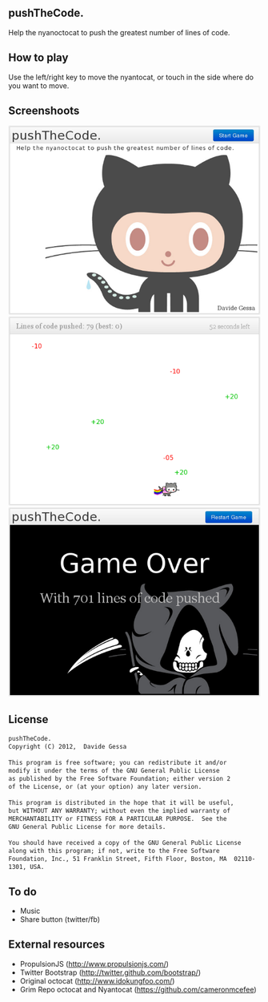 ## pushTheCode.
Help the nyanoctocat to push the greatest number of lines of code.


## How to play
Use the left/right key to move the nyantocat, or touch in the side where do you want to move.


## Screenshoots
![](https://github.com/dakk/game-off-2012/raw/master/screen/start.png)
![](https://github.com/dakk/game-off-2012/raw/master/screen/play.png)
![](https://github.com/dakk/game-off-2012/raw/master/screen/over.png)

## License 
    pushTheCode.
    Copyright (C) 2012,  Davide Gessa
    
    This program is free software; you can redistribute it and/or
    modify it under the terms of the GNU General Public License
    as published by the Free Software Foundation; either version 2
    of the License, or (at your option) any later version.
    
    This program is distributed in the hope that it will be useful,
    but WITHOUT ANY WARRANTY; without even the implied warranty of
    MERCHANTABILITY or FITNESS FOR A PARTICULAR PURPOSE.  See the
    GNU General Public License for more details.
    
    You should have received a copy of the GNU General Public License
    along with this program; if not, write to the Free Software
    Foundation, Inc., 51 Franklin Street, Fifth Floor, Boston, MA  02110-1301, USA.


## To do
- Music
- Share button (twitter/fb)


## External resources
- PropulsionJS (http://www.propulsionjs.com/)
- Twitter Bootstrap (http://twitter.github.com/bootstrap/)
- Original octocat (http://www.idokungfoo.com/)
- Grim Repo octocat and Nyantocat (https://github.com/cameronmcefee)
    
